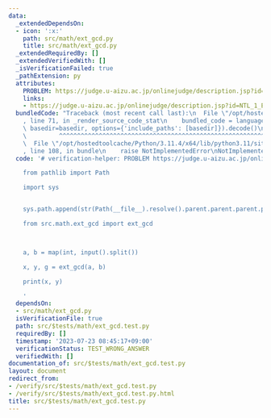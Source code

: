 ```yaml
---
data:
  _extendedDependsOn:
  - icon: ':x:'
    path: src/math/ext_gcd.py
    title: src/math/ext_gcd.py
  _extendedRequiredBy: []
  _extendedVerifiedWith: []
  _isVerificationFailed: true
  _pathExtension: py
  attributes:
    PROBLEM: https://judge.u-aizu.ac.jp/onlinejudge/description.jsp?id=NTL_1_E&lang=ja
    links:
    - https://judge.u-aizu.ac.jp/onlinejudge/description.jsp?id=NTL_1_E&lang=ja
  bundledCode: "Traceback (most recent call last):\n  File \"/opt/hostedtoolcache/Python/3.11.4/x64/lib/python3.11/site-packages/onlinejudge_verify/documentation/build.py\"\
    , line 71, in _render_source_code_stat\n    bundled_code = language.bundle(stat.path,\
    \ basedir=basedir, options={'include_paths': [basedir]}).decode()\n          \
    \         ^^^^^^^^^^^^^^^^^^^^^^^^^^^^^^^^^^^^^^^^^^^^^^^^^^^^^^^^^^^^^^^^^^^^^^^^^^^^^^^^^\n\
    \  File \"/opt/hostedtoolcache/Python/3.11.4/x64/lib/python3.11/site-packages/onlinejudge_verify/languages/python.py\"\
    , line 108, in bundle\n    raise NotImplementedError\nNotImplementedError\n"
  code: '# verification-helper: PROBLEM https://judge.u-aizu.ac.jp/onlinejudge/description.jsp?id=NTL_1_E&lang=ja

    from pathlib import Path

    import sys


    sys.path.append(str(Path(__file__).resolve().parent.parent.parent.parent))

    from src.math.ext_gcd import ext_gcd



    a, b = map(int, input().split())

    x, y, g = ext_gcd(a, b)

    print(x, y)

    '
  dependsOn:
  - src/math/ext_gcd.py
  isVerificationFile: true
  path: src/$tests/math/ext_gcd.test.py
  requiredBy: []
  timestamp: '2023-07-23 08:45:17+09:00'
  verificationStatus: TEST_WRONG_ANSWER
  verifiedWith: []
documentation_of: src/$tests/math/ext_gcd.test.py
layout: document
redirect_from:
- /verify/src/$tests/math/ext_gcd.test.py
- /verify/src/$tests/math/ext_gcd.test.py.html
title: src/$tests/math/ext_gcd.test.py
---
```

